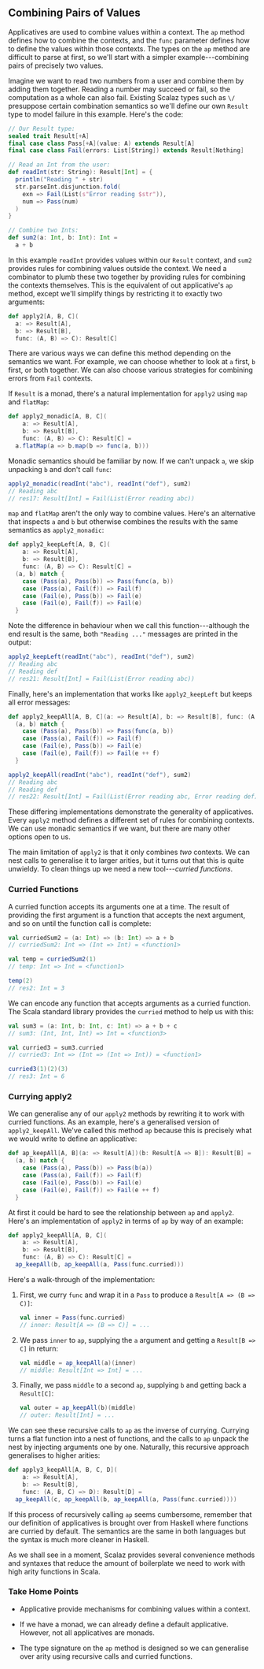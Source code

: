 ## Combining Pairs of Values

Applicatives are used to combine values within a context. The `ap` method defines how to combine the contexts, and the `func` parameter defines how to define the values within those contexts. The types on the `ap` method are difficult to parse at first, so we'll start with a simpler example---combining pairs of precisely two values.

Imagine we want to read two numbers from a user and combine them by adding them together. Reading a number may succeed or fail, so the computation as a whole can also fail. Existing Scalaz types such as `\/` presuppose certain combination semantics so we'll define our own `Result` type to model failure in this example. Here's the code:

~~~ scala
// Our Result type:
sealed trait Result[+A]
final case class Pass[+A](value: A) extends Result[A]
final case class Fail(errors: List[String]) extends Result[Nothing]

// Read an Int from the user:
def readInt(str: String): Result[Int] = {
  println("Reading " + str)
  str.parseInt.disjunction.fold(
    exn => Fail(List(s"Error reading $str")),
    num => Pass(num)
  )
}

// Combine two Ints:
def sum2(a: Int, b: Int): Int =
  a + b
~~~

In this example `readInt` provides values within our `Result` context, and `sum2` provides rules for combining values outside the context. We need a combinator to plumb these two together by providing rules for combining the contexts themselves. This is the equivalent of out applicative's `ap` method, except we'll simplify things by restricting it to exactly two arguments:

~~~ scala
def apply2[A, B, C](
  a: => Result[A],
  b: => Result[B],
  func: (A, B) => C): Result[C]
~~~

There are various ways we can define this method depending on the semantics we want. For example, we can choose whether to look at `a` first, `b` first, or both together. We can also choose various strategies for combining errors from `Fail` contexts.

If `Result` is a monad, there's a natural implementation for `apply2` using `map` and `flatMap`:

~~~ scala
def apply2_monadic[A, B, C](
    a: => Result[A],
    b: => Result[B],
    func: (A, B) => C): Result[C] =
  a.flatMap(a => b.map(b => func(a, b)))
~~~

Monadic semantics should be familiar by now. If we can't unpack `a`, we skip unpacking `b` and don't call `func`:

~~~ scala
apply2_monadic(readInt("abc"), readInt("def"), sum2)
// Reading abc
// res17: Result[Int] = Fail(List(Error reading abc))
~~~

`map` and `flatMap` aren't the only way to combine values. Here's an alternative that inspects `a` and `b` but otherwise combines the results with the same semantics as `apply2_monadic`:

~~~ scala
def apply2_keepLeft[A, B, C](
    a: => Result[A],
    b: => Result[B],
    func: (A, B) => C): Result[C] =
  (a, b) match {
    case (Pass(a), Pass(b)) => Pass(func(a, b))
    case (Pass(a), Fail(f)) => Fail(f)
    case (Fail(e), Pass(b)) => Fail(e)
    case (Fail(e), Fail(f)) => Fail(e)
  }
~~~

Note the difference in behaviour when we call this function---although the end result is the same, both `"Reading ..."` messages are printed in the output:

~~~ scala
apply2_keepLeft(readInt("abc"), readInt("def"), sum2)
// Reading abc
// Reading def
// res21: Result[Int] = Fail(List(Error reading abc))
~~~

Finally, here's an implementation that works like `apply2_keepLeft` but keeps all error messages:

~~~ scala
def apply2_keepAll[A, B, C](a: => Result[A], b: => Result[B], func: (A, B) => C): Result[C] =
  (a, b) match {
    case (Pass(a), Pass(b)) => Pass(func(a, b))
    case (Pass(a), Fail(f)) => Fail(f)
    case (Fail(e), Pass(b)) => Fail(e)
    case (Fail(e), Fail(f)) => Fail(e ++ f)
  }

apply2_keepAll(readInt("abc"), readInt("def"), sum2)
// Reading abc
// Reading def
// res22: Result[Int] = Fail(List(Error reading abc, Error reading def))
~~~

These differing implementations demonstrate the generality of applicatives. Every `apply2` method defines a different set of rules for combining contexts. We can use monadic semantics if we want, but there are many other options open to us.

The main limitation of `apply2` is that it only combines *two* contexts. We can nest calls to generalise it to larger arities, but it turns out that this is quite unwieldy. To clean things up we need a new tool---*curried functions*.

### Curried Functions

A curried function accepts its arguments one at a time. The result of providing the first argument is a function that accepts the next argument, and so on until the function call is complete:

~~~ scala
val curriedSum2 = (a: Int) => (b: Int) => a + b
// curriedSum2: Int => (Int => Int) = <function1>

val temp = curriedSum2(1)
// temp: Int => Int = <function1>

temp(2)
// res2: Int = 3
~~~

We can encode any function that accepts arguments as a curried function. The Scala standard library provides the `curried` method to help us with this:

~~~ scala
val sum3 = (a: Int, b: Int, c: Int) => a + b + c
// sum3: (Int, Int, Int) => Int = <function3>

val curried3 = sum3.curried
// curried3: Int => (Int => (Int => Int)) = <function1>

curried3(1)(2)(3)
// res3: Int = 6
~~~

### Currying apply2

We can generalise any of our `apply2` methods by rewriting it to work with curried functions. As an example, here's a generalised version of `apply2_keepAll`. We've called this method `ap` because this is precisely what we would write to define an applicative:

~~~ scala
def ap_keepAll[A, B](a: => Result[A])(b: Result[A => B]): Result[B] =
  (a, b) match {
    case (Pass(a), Pass(b)) => Pass(b(a))
    case (Pass(a), Fail(f)) => Fail(f)
    case (Fail(e), Pass(b)) => Fail(e)
    case (Fail(e), Fail(f)) => Fail(e ++ f)
  }
~~~

At first it could be hard to see the relationship between `ap` and `apply2`. Here's an implementation of `apply2` in terms of `ap` by way of an example:

~~~ scala
def apply2_keepAll[A, B, C](
    a: => Result[A],
    b: => Result[B],
    func: (A, B) => C): Result[C] =
  ap_keepAll(b, ap_keepAll(a, Pass(func.curried)))
~~~

Here's a walk-through of the implementation:

 1. First, we curry `func` and wrap it in a `Pass` to produce a `Result[A => (B => C)]`:

    ~~~ scala
    val inner = Pass(func.curried)
    // inner: Result[A => (B => C)] = ...
    ~~~

 2. We pass `inner` to `ap`, supplying the `a` argument and getting a `Result[B => C]` in return:

    ~~~ scala
    val middle = ap_keepAll(a)(inner)
    // middle: Result[Int => Int] = ...
    ~~~

 3. Finally, we pass `middle` to a second `ap`, supplying `b` and getting back a `Result[C]`:

    ~~~ scala
    val outer = ap_keepAll(b)(middle)
    // outer: Result[Int] = ...
    ~~~

We can see these recursive calls to `ap` as the inverse of currying. Currying turns a flat function into a nest of functions, and the calls to `ap` unpack the nest by injecting arguments one by one. Naturally, this recursive approach generalises to higher arities:

~~~ scala
def apply3_keepAll[A, B, C, D](
    a: => Result[A],
    b: => Result[B],
    func: (A, B, C) => D): Result[D] =
  ap_keepAll(c, ap_keepAll(b, ap_keepAll(a, Pass(func.curried))))
~~~

If this process of recursively calling `ap` seems cumbersome, remember that our definition of applicatives is brought over from Haskell where functions are curried by default. The semantics are the same in both languages but the syntax is much more cleaner in Haskell.

As we shall see in a moment, Scalaz provides several convenience methods and syntaxes that reduce the amount of boilerplate we need to work with high arity functions in Scala.

### Take Home Points

 - Applicative provide mechanisms for combining values within a context.

 - If we have a monad, we can already define a default applicative.
   However, not all applicatives are monads.

 - The type signature on the `ap` method is designed so we can generalise over arity
   using recursive calls and curried functions.
